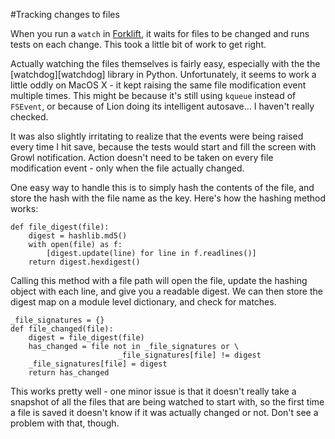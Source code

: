 <!--
=====
title: Tracking changes to files
publish: no
tags: python, forklift
slug: /tracking-changes-to-files
=====
-->

#Tracking changes to files

When you run a `watch` in [Forklift][forklift], it waits for files to be changed and runs tests on each change. This took a little bit of work to get right. 

Actually watching the files themselves is fairly easy, especially with the the [watchdog][watchdog] library in Python. Unfortunately, it seems to work a little oddly on MacOS X - it kept raising the same file modification event multiple times. This might be because it's still using `kqueue` instead of `FSEvent`, or because of Lion doing its intelligent autosave… I haven't really checked. 

It was also slightly irritating to realize that the events were being raised every time I hit save, because the tests would start and fill the screen with Growl notification. Action doesn't need to be taken on every file modification event - only when the file actually changed. 

One easy way to handle this is to simply hash the contents of the file, and store the hash with the file name as the key. Here's how the hashing method works:

    def file_digest(file):
        digest = hashlib.md5()
        with open(file) as f:
            [digest.update(line) for line in f.readlines()]
        return digest.hexdigest()

Calling this method with a file path will open the file, update the hashing object with each line, and give you a readable digest. We can then store the digest map on a module level dictionary, and check for matches. 

    _file_signatures = {}
    def file_changed(file):    
        digest = file_digest(file)
        has_changed = file not in _file_signatures or \
                            _file_signatures[file] != digest
        _file_signatures[file] = digest
        return has_changed

This works pretty well - one minor issue is that it doesn't really take a snapshot of all the files that are being watched to start with, so the first time a file is saved it doesn't know if it was actually changed or not. Don't see a problem with that, though. 


[forklift]: http://www.runway7.net/forklift

